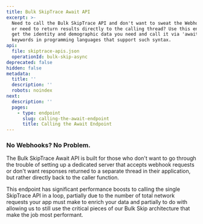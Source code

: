 ```yaml
---
title: Bulk SkipTrace Await API
excerpt: >-
  Need to call the Bulk SkipTrace API and don't want to sweat the Webhook setup
  or need to return results directly to the calling thread? Use this endpoint to
  get the identity and demographic data you need and call it via 'await'
  keywords in programming languages that support such syntax.
api:
  file: skiptrace-apis.json
  operationId: bulk-skip-async
deprecated: false
hidden: false
metadata:
  title: ''
  description: ''
  robots: noindex
next:
  description: ''
  pages:
    - type: endpoint
      slug: calling-the-await-endpoint
      title: Calling the Await Endpoint
---
```

### No Webhooks? No Problem.

The Bulk SkipTrace Await API is built for those who don't want to go through the trouble of setting up a dedicated server that accepts webhook requests or don't want responses returned to a separate thread in their application, but rather directly back to the caller function.

This endpoint has significant performance boosts to calling the single SkipTrace API in a loop, partially due to the number of total network requests your app must make to enrich your data and partially to do with allowing us to still use the critical pieces of our Bulk Skip architecture that make the job most performant.
